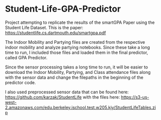 # Student-Life-GPA-Predictor
Project attempting to replicate the results of the smartGPA Paper using the Student Life Dataset. This is the paper: https://studentlife.cs.dartmouth.edu/smartgpa.pdf

The Indoor Mobility and Partying files are created from the respective indoor mobility and analyze partying notebooks. Since these take a long time to run, I included those files and loaded them in the final predictor, called GPA Predictor.

Since the sensor processing takes a long time to run, it will be easier to download the Indoor Mobility, Partying, and Class attendance files along with the sensor data and change the filepaths in the beginning of the predictor code. 

I also used preprocessed sensor data that can be found here: https://github.com/karzak/StudentLife with the files here: https://s3-us-west-2.amazonaws.com/edu.berkeley.ischool.test.w205.kjy/StudentLifeTables.zip
